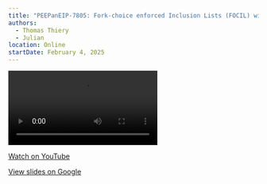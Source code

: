 ```yaml
---
title: "PEEPanEIP-7805: Fork-choice enforced Inclusion Lists (FOCIL) with Thomas Thiery & Julian Ma"
authors:
  - Thomas Thiery
  - Julian
location: Online
startDate: February 4, 2025
---
```


<video src="https://youtu.be/cUGyLx-mf6I?si=h98mKRZYiHP78sGR"></video>

[Watch on YouTube](https://youtu.be/cUGyLx-mf6I?si=h98mKRZYiHP78sGR)

[View slides on Google](https://docs.google.com/presentation/d/1BFH_xO5Xnz-exSRH1IqB0j9ax-FTaX7nRrq1tN-iZEc/view)
